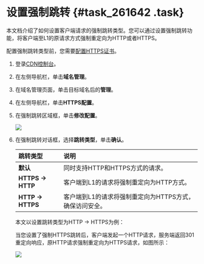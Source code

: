 # 设置强制跳转 {#task_261642 .task}

本文档介绍了如何设置客户端请求的强制跳转类型。您可以通过设置强制跳转功能，将客户端至L1的原请求方式强制重定向为HTTP或者HTTPS。

配置强制跳转类型前，您需要[配置HTTPS证书](cn.zh-CN/用户指南/域名管理/HTTPS安全加速/配置HTTPS证书.md#)。

1.  登录[CDN控制台](https://cdn.console.aliyun.com)。
2.  在左侧导航栏，单击**域名管理**。
3.  在域名管理页面，单击目标域名后的**管理**。
4.  在左侧导航栏，单击**HTTPS配置**。
5.  在强制跳转区域框，单击**修改配置**。 

    ![](http://static-aliyun-doc.oss-cn-hangzhou.aliyuncs.com/assets/img/5136/15596148233708_zh-CN.png)

6.  在强制跳转对话框，选择**跳转类型**，单击**确认**。 

    |跳转类型|说明|
    |:---|:-|
    |**默认**|同时支持HTTP和HTTPS方式的请求。|
    |**HTTPS -\> HTTP**|客户端到L1的请求将强制重定向为HTTP方式。|
    |**HTTP -\> HTTPS**|客户端到L1的请求将强制重定向为HTTPS方式，确保访问安全。|

    本文以设置跳转类型为HTTP -\> HTTPS为例：

    当您设置了强制HTTPS跳转后，客户端发起一个HTTP请求，服务端返回301重定向响应，原HTTP请求强制重定向为HTTPS请求，如图所示：

    ![](http://static-aliyun-doc.oss-cn-hangzhou.aliyuncs.com/assets/img/5136/15596148233707_zh-CN.png)


